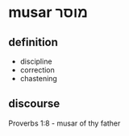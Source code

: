 # musar מוסר

## definition

- discipline
- correction
- chastening

## discourse

Proverbs 1:8 - musar of thy father